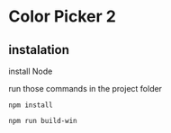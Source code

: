 # Color Picker 2

## instalation
install Node

run those commands in the project folder

    npm install
    
    npm run build-win
